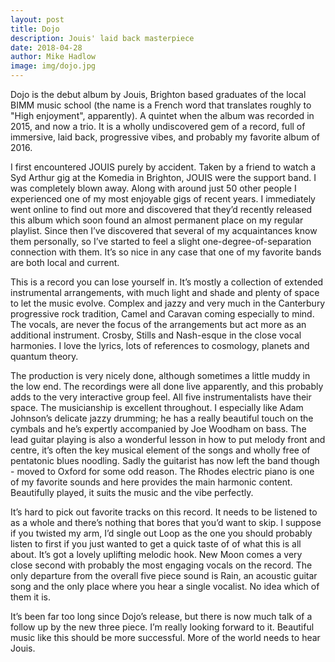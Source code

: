 ```yaml
---
layout: post
title: Dojo
description: Jouis' laid back masterpiece
date: 2018-04-28
author: Mike Hadlow
image: img/dojo.jpg
---
```


Dojo is the debut album by Jouis, Brighton based graduates of the local BIMM music school (the name is a French word that translates roughly to "High enjoyment", apparently). A quintet when the album was recorded in 2015, and now a trio. It is a wholly undiscovered gem of a record, full of immersive, laid back, progressive vibes, and probably my favorite album of 2016.

I first encountered JOUIS purely by accident. Taken by a friend to watch a Syd Arthur gig at the Komedia in Brighton, JOUIS were the support band. I was completely blown away. Along with around just 50 other people I experienced one of my most enjoyable gigs of recent years. I immediately went online to find out more and discovered that they’d recently released this album which soon found an almost permanent place on my regular playlist. Since then I’ve discovered that several of my acquaintances know them personally, so I’ve started to feel a slight one-degree-of-separation connection with them. It’s so nice in any case that one of my favorite bands are both local and current.

This is a record you can lose yourself in. It’s mostly a collection of extended instrumental arrangements, with much light and shade and plenty of space to let the music evolve. Complex and jazzy and very much in the Canterbury progressive rock tradition, Camel and Caravan coming especially to mind. The vocals, are never the focus of the arrangements but act more as an additional instrument. Crosby, Stills and Nash-esque in the close vocal harmonies. I love the lyrics, lots of references to cosmology, planets and quantum theory.

The production is very nicely done, although sometimes a little muddy in the low end. The recordings were all done live apparently, and this probably adds to the very interactive group feel. All five instrumentalists have their space. The musicianship is excellent throughout. I especially like Adam Johnson’s delicate jazzy drumming; he has a really beautiful touch on the cymbals and he’s expertly accompanied by Joe Woodham on bass. The lead guitar playing is also a wonderful lesson in how to put melody front and centre, it’s often the key musical element of the songs and wholly free of pentatonic blues noodling. Sadly the guitarist has now left the band though - moved to Oxford for some odd reason. The Rhodes electric piano is one of my favorite sounds and here provides the main harmonic content. Beautifully played, it suits the music and the vibe perfectly.

It’s hard to pick out favorite tracks on this record. It needs to be listened to as a whole and there’s nothing that bores that you’d want to skip. I suppose if you twisted my arm, I’d single out Loop as the one you should probably listen to first if you just wanted to get a quick taste of of what this is all about. It’s got a lovely uplifting melodic hook. New Moon comes a very close second with probably the most engaging vocals on the record. The only departure from the overall five piece sound is Rain, an acoustic guitar song and the only place where you hear a single vocalist. No idea which of them it is.

It’s been far too long since Dojo’s release, but there is now much talk of a follow up by the new three piece. I’m really looking forward to it. Beautiful music like this should be more successful. More of the world needs to hear Jouis.
